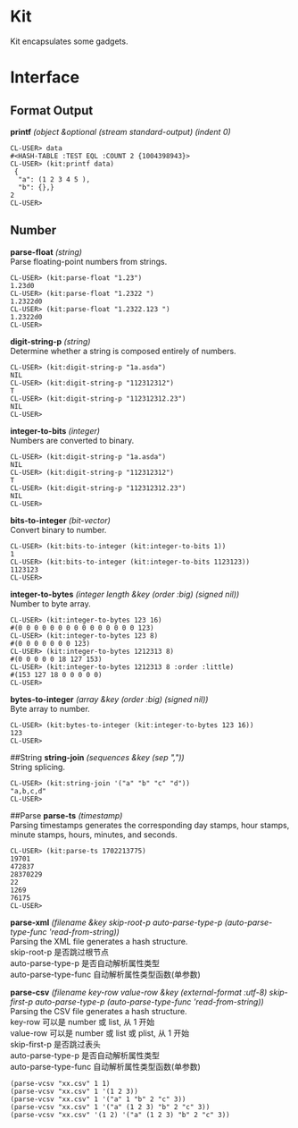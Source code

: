 # Kit 
Kit encapsulates some gadgets.

# Interface
## Format Output
**printf** *(object &optional (stream *standard-output*) (indent 0)*
```
CL-USER> data
#<HASH-TABLE :TEST EQL :COUNT 2 {1004398943}>
CL-USER> (kit:printf data)
 {
  "a": (1 2 3 4 5 ), 
  "b": {},}
2
CL-USER> 
```

## Number
**parse-float** *(string)*  
Parse floating-point numbers from strings.
```
CL-USER> (kit:parse-float "1.23")
1.23d0
CL-USER> (kit:parse-float "1.2322 ")
1.2322d0
CL-USER> (kit:parse-float "1.2322.123 ")
1.2322d0
CL-USER> 
```

**digit-string-p** *(string)*  
Determine whether a string is composed entirely of numbers.
```
CL-USER> (kit:digit-string-p "1a.asda")
NIL
CL-USER> (kit:digit-string-p "112312312")
T
CL-USER> (kit:digit-string-p "112312312.23")
NIL
CL-USER> 
```

**integer-to-bits** *(integer)*  
Numbers are converted to binary.
```
CL-USER> (kit:digit-string-p "1a.asda")
NIL
CL-USER> (kit:digit-string-p "112312312")
T
CL-USER> (kit:digit-string-p "112312312.23")
NIL
CL-USER> 
```

**bits-to-integer** *(bit-vector)*  
Convert binary to number.
```
CL-USER> (kit:bits-to-integer (kit:integer-to-bits 1))
1
CL-USER> (kit:bits-to-integer (kit:integer-to-bits 1123123))
1123123
CL-USER> 
```

**integer-to-bytes** *(integer length &key (order :big) (signed nil))*  
Number to byte array.
```
CL-USER> (kit:integer-to-bytes 123 16)
#(0 0 0 0 0 0 0 0 0 0 0 0 0 0 0 123)
CL-USER> (kit:integer-to-bytes 123 8)
#(0 0 0 0 0 0 0 123)
CL-USER> (kit:integer-to-bytes 1212313 8)
#(0 0 0 0 0 18 127 153)
CL-USER> (kit:integer-to-bytes 1212313 8 :order :little)
#(153 127 18 0 0 0 0 0)
CL-USER> 
```

**bytes-to-integer** *(array &key (order :big) (signed nil))*  
Byte array to number. 
```
CL-USER> (kit:bytes-to-integer (kit:integer-to-bytes 123 16))
123
CL-USER> 
```

##String
**string-join** *(sequences &key (sep ","))*  
String splicing.
```
CL-USER> (kit:string-join '("a" "b" "c" "d"))
"a,b,c,d"
CL-USER> 
```

##Parse
**parse-ts** *(timestamp)*  
Parsing timestamps generates the corresponding day stamps, hour stamps, minute stamps, hours, minutes, and seconds.
```
CL-USER> (kit:parse-ts 1702213775)
19701
472837
28370229
22
1269
76175
CL-USER> 
```

**parse-xml** *(filename &key skip-root-p auto-parse-type-p (auto-parse-type-func 'read-from-string))*  
Parsing the XML file generates a hash structure.  
skip-root-p 是否跳过根节点  
auto-parse-type-p 是否自动解析属性类型  
auto-parse-type-func 自动解析属性类型函数(单参数)  

**parse-csv** *(filename key-row value-row &key (external-format :utf-8) skip-first-p auto-parse-type-p (auto-parse-type-func 'read-from-string))*  
Parsing the CSV file generates a hash structure.  
key-row 可以是 number 或 list, 从 1 开始  
value-row 可以是 number 或 list 或 plist, 从 1 开始  
skip-first-p 是否跳过表头  
auto-parse-type-p 是否自动解析属性类型  
auto-parse-type-func 自动解析属性类型函数(单参数)  
  
```
(parse-vcsv "xx.csv" 1 1)
(parse-vcsv "xx.csv" 1 '(1 2 3))
(parse-vcsv "xx.csv" 1 '("a" 1 "b" 2 "c" 3))
(parse-vcsv "xx.csv" 1 '("a" (1 2 3) "b" 2 "c" 3))
(parse-vcsv "xx.csv" '(1 2) '("a" (1 2 3) "b" 2 "c" 3))
```
